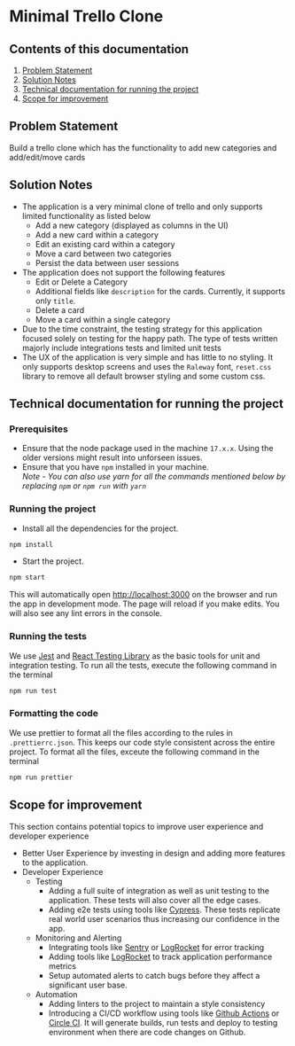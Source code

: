 # Minimal Trello Clone

## Contents of this documentation

1.  [Problem Statement](#problem-statement)
2.  [Solution Notes](#solution-notes)
3.  [Technical documentation for running the project](#technical-documentation-for-running-the-project)
4.  [Scope for improvement](#scope-for-improvement)

## Problem Statement

Build a trello clone which has the functionality to add new categories and add/edit/move cards

## Solution Notes

- The application is a very minimal clone of trello and only supports limited functionality as listed below
  - Add a new category (displayed as columns in the UI)
  - Add a new card within a category
  - Edit an existing card within a category
  - Move a card between two categories
  - Persist the data between user sessions
- The application does not support the following features
  - Edit or Delete a Category
  - Additional fields like `description` for the cards. Currently, it supports only `title`.
  - Delete a card
  - Move a card within a single category
- Due to the time constraint, the testing strategy for this application focused solely on testing for the happy path. The type of tests written majorly include integrations tests and limited unit tests
- The UX of the application is very simple and has little to no styling. It only supports desktop screens and uses the `Raleway` font, `reset.css` library to remove all default browser styling and some custom css.

## Technical documentation for running the project

### Prerequisites

- Ensure that the node package used in the machine `17.x.x`. Using the older versions might result into unforseen issues.
- Ensure that you have `npm` installed in your machine. <br /> _Note - You can also use yarn for all the commands mentioned below by replacing `npm` or `npm run` with `yarn`_

### Running the project

- Install all the dependencies for the project.

```sh
npm install
```

- Start the project.

```sh
npm start
```

This will automatically open [http://localhost:3000](http://localhost:3000) on the browser and run the app in development mode. The page will reload if you make edits. You will also see any lint errors
in the console.

### Running the tests

We use [Jest](https://jestjs.io/) and [React Testing Library](https://github.com/testing-library/react-testing-library) as the basic tools for unit and integration testing. To run all the tests, execute the following command in the terminal

```sh
npm run test
```

### Formatting the code

We use prettier to format all the files according to the rules in `.prettierrc.json`. This keeps our code style consistent across the entire project. To format all the files, exceute the following command in the terminal

```sh
npm run prettier
```

## Scope for improvement

This section contains potential topics to improve user experience and developer experience

- Better User Experience by investing in design and adding more features to the application.
- Developer Experience
  - Testing
    - Adding a full suite of integration as well as unit testing to the application. These tests will also cover all the edge cases.
    - Adding e2e tests using tools like [Cypress](https://www.cypress.io/). These tests replicate real world user scenarios thus increasing our confidence in the app.
  - Monitoring and Alerting
    - Integrating tools like [Sentry](https://sentry.io/) or [LogRocket](https://logrocket.com/) for error tracking
    - Adding tools like [LogRocket](https://logrocket.com/) to track application performance metrics
    - Setup automated alerts to catch bugs before they affect a significant user base.
  - Automation
    - Adding linters to the project to maintain a style consistency
    - Introducing a CI/CD workflow using tools like [Github Actions](https://github.com/features/actions) or [Circle CI](https://circleci.com/). It will generate builds, run tests and deploy to testing environment when there are code changes on Github.
